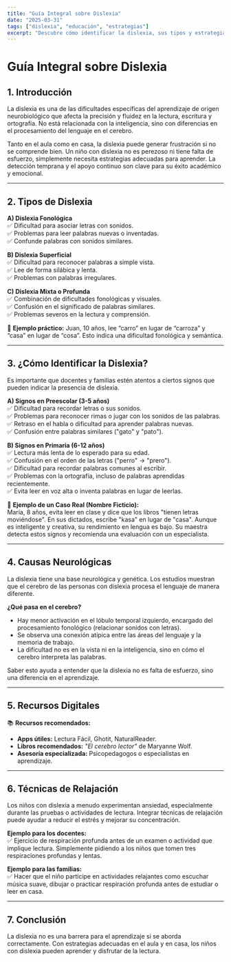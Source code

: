```yaml
---
title: "Guía Integral sobre Dislexia"
date: "2025-03-31"
tags: ["dislexia", "educación", "estrategias"]
excerpt: "Descubre cómo identificar la dislexia, sus tipos y estrategias para apoyar a los niños en el aula y en casa."
---
```


# **Guía Integral sobre Dislexia**  

## **1. Introducción**  
La dislexia es una de las dificultades específicas del aprendizaje de origen neurobiológico que afecta la precisión y fluidez en la lectura, escritura y ortografía. No está relacionada con la inteligencia, sino con diferencias en el procesamiento del lenguaje en el cerebro.  

Tanto en el aula como en casa, la dislexia puede generar frustración si no se comprende bien. Un niño con dislexia no es perezoso ni tiene falta de esfuerzo, simplemente necesita estrategias adecuadas para aprender. La detección temprana y el apoyo continuo son clave para su éxito académico y emocional.  

---

## **2. Tipos de Dislexia**  
**A) Dislexia Fonológica**  
✅ Dificultad para asociar letras con sonidos.  
✅ Problemas para leer palabras nuevas o inventadas.  
✅ Confunde palabras con sonidos similares.  

**B) Dislexia Superficial**  
✅ Dificultad para reconocer palabras a simple vista.  
✅ Lee de forma silábica y lenta.  
✅ Problemas con palabras irregulares.  

**C) Dislexia Mixta o Profunda**  
✅ Combinación de dificultades fonológicas y visuales.  
✅ Confusión en el significado de palabras similares.  
✅ Problemas severos en la lectura y comprensión.  

🔹 **Ejemplo práctico:** Juan, 10 años, lee “carro” en lugar de “carroza” y “casa” en lugar de “cosa”. Esto indica una dificultad fonológica y semántica.  

---  

## **3. ¿Cómo Identificar la Dislexia?**  
Es importante que docentes y familias estén atentos a ciertos signos que pueden indicar la presencia de dislexia.  

**A) Signos en Preescolar (3-5 años)**  
✅ Dificultad para recordar letras o sus sonidos.  
✅ Problemas para reconocer rimas o jugar con los sonidos de las palabras.  
✅ Retraso en el habla o dificultad para aprender palabras nuevas.  
✅ Confusión entre palabras similares ("gato" y "pato").  

**B) Signos en Primaria (6-12 años)**  
✅ Lectura más lenta de lo esperado para su edad.  
✅ Confusión en el orden de las letras ("perro" → "prero").  
✅ Dificultad para recordar palabras comunes al escribir.  
✅ Problemas con la ortografía, incluso de palabras aprendidas recientemente.  
✅ Evita leer en voz alta o inventa palabras en lugar de leerlas.  

🔹 **Ejemplo de un Caso Real (Nombre Ficticio):**  
María, 8 años, evita leer en clase y dice que los libros "tienen letras moviéndose". En sus dictados, escribe "kasa" en lugar de "casa". Aunque es inteligente y creativa, su rendimiento en lengua es bajo. Su maestra detecta estos signos y recomienda una evaluación con un especialista.  

---  

## **4. Causas Neurológicas**  
La dislexia tiene una base neurológica y genética. Los estudios muestran que el cerebro de las personas con dislexia procesa el lenguaje de manera diferente.  

**¿Qué pasa en el cerebro?**  
- Hay menor activación en el lóbulo temporal izquierdo, encargado del procesamiento fonológico (relacionar sonidos con letras).  
- Se observa una conexión atípica entre las áreas del lenguaje y la memoria de trabajo.  
- La dificultad no es en la vista ni en la inteligencia, sino en cómo el cerebro interpreta las palabras.  

Saber esto ayuda a entender que la dislexia no es falta de esfuerzo, sino una diferencia en el aprendizaje.  

---  

## **5. Recursos Digitales**  
📚 **Recursos recomendados:**  
- **Apps útiles:** Lectura Fácil, Ghotit, NaturalReader.  
- **Libros recomendados:** *"El cerebro lector"* de Maryanne Wolf.  
- **Asesoría especializada:** Psicopedagogos o especialistas en aprendizaje.  

---  

## **6. Técnicas de Relajación**  
Los niños con dislexia a menudo experimentan ansiedad, especialmente durante las pruebas o actividades de lectura. Integrar técnicas de relajación puede ayudar a reducir el estrés y mejorar su concentración.  

**Ejemplo para los docentes:**  
✅ Ejercicio de respiración profunda antes de un examen o actividad que implique lectura. Simplemente pidiendo a los niños que tomen tres respiraciones profundas y lentas.  

**Ejemplo para las familias:**  
✅ Hacer que el niño participe en actividades relajantes como escuchar música suave, dibujar o practicar respiración profunda antes de estudiar o leer en casa.  

---  

## **7. Conclusión**  
La dislexia no es una barrera para el aprendizaje si se aborda correctamente. Con estrategias adecuadas en el aula y en casa, los niños con dislexia pueden aprender y disfrutar de la lectura.  
